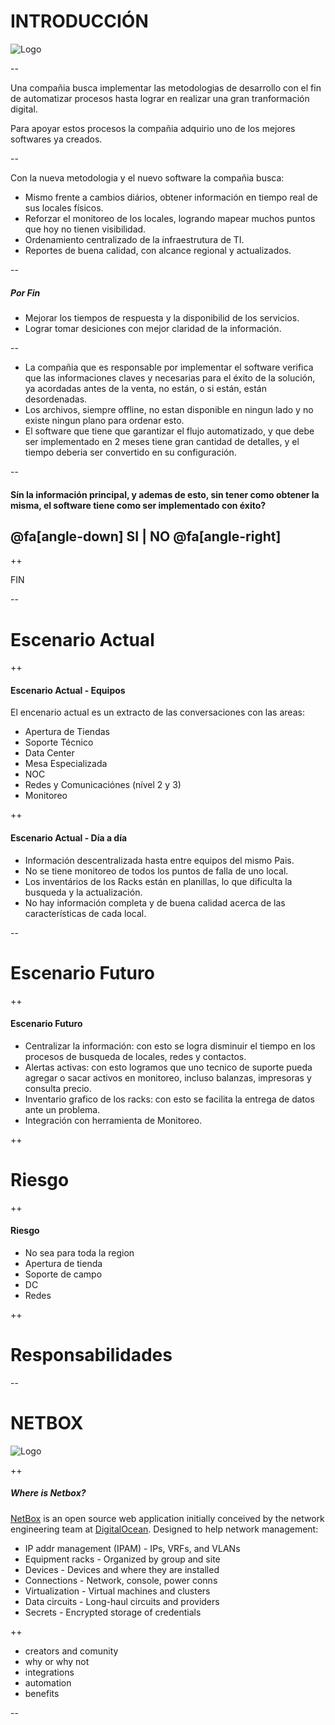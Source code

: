 
# INTRODUCCIÓN

![Logo](https://www.cencosud.com/cencosud/site/artic/20160119/imag/foto_0000000320160119163856.png)

--

Una compañia busca implementar las metodologias de desarrollo con el fin de automatizar procesos hasta lograr en realizar una gran tranformación digital.

Para apoyar estos procesos la compañia adquirio uno de los mejores softwares ya creados.

--

Con la nueva metodologia y el nuevo software la compañia busca:
* Mismo frente a cambios diários, obtener información en tiempo real de sus locales físicos.
* Reforzar el monitoreo de los locales, logrando mapear muchos puntos que hoy no tienen visibilidad.
* Ordenamiento centralizado de la infraestrutura de TI.
* Reportes de buena calidad, con alcance regional y actualizados.

--

##### Por Fin

* Mejorar los tiempos de respuesta y la disponibilid de los servicios.
* Lograr tomar desiciones con mejor claridad de la información.

--

* La compañia que es responsable por implementar el software verifica que las informaciones claves y necesarias para el éxito de la solución, ya acordadas antes de la venta, no están, o si están, están desordenadas.
* Los archivos, siempre offline, no estan disponible en ningun lado y no existe ningun plano para ordenar esto.
* El software que tiene que garantizar el flujo automatizado, y que debe ser implementado en 2 meses tiene gran cantidad de detalles, y el tiempo deberia ser convertido en su configuración.

--

#### Sín la información principal, y ademas de esto, sin tener como obtener la misma, el software tiene como ser implementado con éxito?

## @fa[angle-down] SI    |    NO @fa[angle-right]

++

FIN

--

# Escenario Actual

++

#### Escenario Actual - Equipos

El encenario actual es un extracto de las conversaciones con las areas:
* Apertura de Tiendas
* Soporte Técnico
* Data Center
* Mesa Especializada
* NOC
* Redes y Comunicaciónes (nível 2 y 3)
* Monitoreo

++

#### Escenario Actual - Día a día

* Información descentralizada hasta entre equipos del mismo Pais.
* No se tiene monitoreo de todos los puntos de falla de uno local.
* Los inventários de los Racks están en planillas, lo que dificulta la busqueda y la actualización.
* No hay información completa y de buena calidad acerca de las características de cada local.

--

# Escenario Futuro

++

#### Escenario Futuro

* Centralizar la información: con esto se logra disminuir el tiempo en los procesos de busqueda de locales, redes y contactos.
* Alertas activas: con esto logramos que uno tecnico de suporte pueda agregar o sacar activos en monitoreo, incluso balanzas, impresoras y consulta precio.
* Inventario grafico de los racks: con esto se facilita la entrega de datos ante un problema.
* Integración con herramienta de Monitoreo.

++

# Riesgo

++

#### Riesgo

* No sea para toda la region
* Apertura de tienda
* Soporte de campo
* DC
* Redes

++

# Responsabilidades

--

# NETBOX

![Logo](https://www.cencosud.com/cencosud/site/artic/20160119/imag/foto_0000000320160119163856.png)

++

##### Where is Netbox?

[NetBox](https://netbox.readthedocs.io/en/latest/) is an open source web application initially conceived by the network engineering team at [DigitalOcean](https://www.digitalocean.com/). Designed to help network management:

* IP addr management (IPAM) - IPs, VRFs, and VLANs
* Equipment racks - Organized by group and site
* Devices - Devices and where they are installed
* Connections - Network, console, power conns
* Virtualization - Virtual machines and clusters
* Data circuits - Long-haul circuits and providers
* Secrets - Encrypted storage of credentials

++

* creators and comunity
* why or why not
* integrations
* automation
* benefits

--
